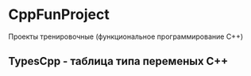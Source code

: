 # CppFunProject
Проекты тренировочные (функциональное программирование C++)
## TypesCpp - таблица типа переменых C++
